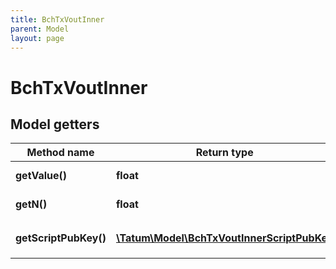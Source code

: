 ```yaml
---
title: BchTxVoutInner
parent: Model
layout: page
---
```


# BchTxVoutInner

## Model getters

Method name | Return type | Description | Notes
------------ | ------------- | ------------- | -------------
**getValue()** | **float** |  <br>Example: `50` | [optional]
**getN()** | **float** |  <br>Example: `0` | [optional]
**getScriptPubKey()** | [**\Tatum\Model\BchTxVoutInnerScriptPubKey**](../BchTxVoutInnerScriptPubKey) |  <br>Example: `null` | [optional]

